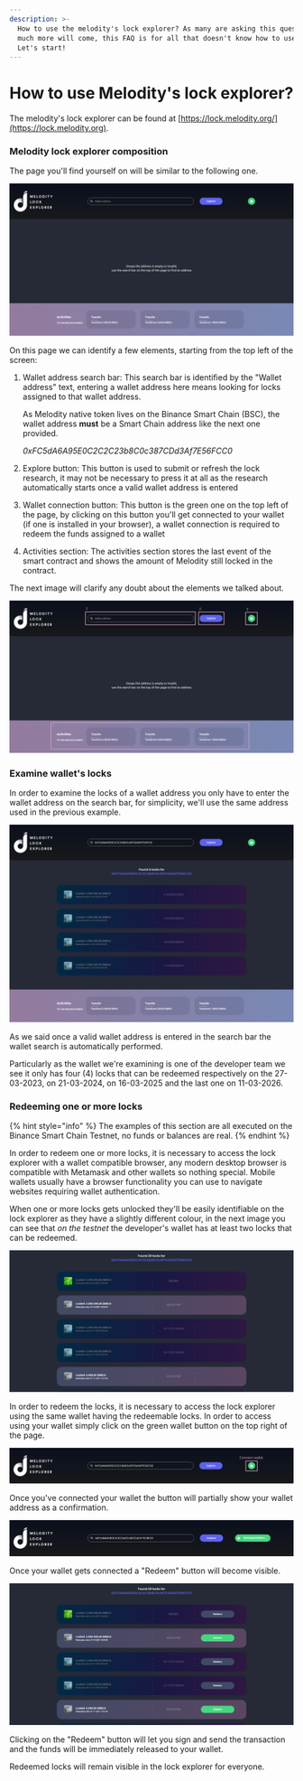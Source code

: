 ```yaml
---
description: >-
  How to use the melodity's lock explorer? As many are asking this question and
  much more will come, this FAQ is for all that doesn't know how to use it.
  Let's start!
---
```


# How to use Melodity's lock explorer?

The melodity's lock explorer can be found at [https://lock.melodity.org/](https://lock.melodity.org).

### Melodity lock explorer composition

The page you'll find yourself on will be similar to the following one.

![Main melodity's lock explorer page](<../.gitbook/assets/image (3).png>)

On this page we can identify a few elements, starting from the top left of the screen:

1.  Wallet address search bar: This search bar is identified by the "Wallet address" text, entering a wallet address here means looking for locks assigned to that wallet address.

    As Melodity native token lives on the Binance Smart Chain (BSC), the wallet address **must** be a Smart Chain address like the next one provided.

    _0xFC5dA6A95E0C2C2C23b8C0c387CDd3Af7E56FCC0_
2. Explore button: This button is used to submit or refresh the lock research, it may not be necessary to press it at all as the research automatically starts once a valid wallet address is entered
3. Wallet connection button: This button is the green one on the top left of the page, by clicking on this button you'll get connected to your wallet (if one is installed in your browser), a wallet connection is required to redeem the funds assigned to a wallet
4. Activities section: The activities section stores the last event of the smart contract and shows the amount of Melodity still locked in the contract.

The next image will clarify any doubt about the elements we talked about.

![](<../.gitbook/assets/image (7) (1).png>)

### Examine wallet's locks

In order to examine the locks of a wallet address you only have to enter the wallet address on the search bar, for simplicity, we'll use the same address used in the previous example.

![Examining a wallet locks](<../.gitbook/assets/image (1) (1).png>)

As we said once a valid wallet address is entered in the search bar the wallet search is automatically performed.

Particularly as the wallet we're examining is one of the developer team we see it only has four (4) locks that can be redeemed respectively on the 27-03-2023, on 21-03-2024, on 16-03-2025 and the last one on 11-03-2026.

### Redeeming one or more locks

{% hint style="info" %}
The examples of this section are all executed on the Binance Smart Chain Testnet, no funds or balances are real.
{% endhint %}

In order to redeem one or more locks, it is necessary to access the lock explorer with a wallet compatible browser, any modern desktop browser is compatible with Metamask and other wallets so nothing special. Mobile wallets usually have a browser functionality you can use to navigate websites requiring wallet authentication.

When one or more locks gets unlocked they'll be easily identifiable on the lock explorer as they have a slightly different colour, in the next image you can see that _on the testnet_ the developer's wallet has at least two locks that can be redeemed.

![Redeemable locks - BSC testnet](<../.gitbook/assets/image (6).png>)

In order to redeem the locks, it is necessary to access the lock explorer using the same wallet having the redeemable locks. In order to access using your wallet simply click on the green wallet button on the top right of the page.

![Wallet connection button](<../.gitbook/assets/image (4).png>)

Once you've connected your wallet the button will partially show your wallet address as a confirmation.

![Wallet connected](<../.gitbook/assets/image (5).png>)

Once your wallet gets connected a "Redeem" button will become visible.

![Redeemable locks - BSC testnet](<../.gitbook/assets/image (2) (1) (1).png>)

Clicking on the "Redeem" button will let you sign and send the transaction and the funds will be immediately released to your wallet.

Redeemed locks will remain visible in the lock explorer for everyone.
